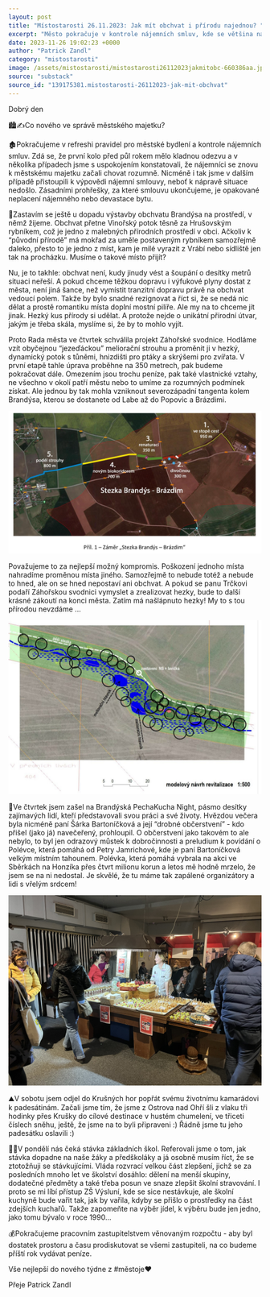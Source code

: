 ```yaml
---
layout: post
title: "Místostarosti 26.11.2023: Jak mít obchvat i přírodu najednou? "
excerpt: "Město pokračuje v kontrole nájemních smluv, kde se většina nájemníků chová zodpovědně, ale v některých případech došlo k výpovědím kvůli neplacení nebo poškozování bytů. Výstavba obchvatu Brandýsa sice zasáhne do přírody u Vinořského potoka, ale město plánuje kompenzovat tuto ztrátu revitalizací Záhořské svodnice na dynamický potok s tůněmi a biotopy. Na akci PechaKucha Night vynikla dobročinná Polévka, která pomáhá, jež letos získala čtvrt milionu korun. V pondělí se připojuje k stávce škol i Brandýs, kde učitelé kritizují vládní š"
date: 2023-11-26 19:02:23 +0000
author: "Patrick Zandl"
category: "mistostarosti"
image: /assets/mistostarosti/mistostarosti26112023jakmitobc-660386aa.jpeg
source: "substack"
source_id: "139175381.mistostarosti-26112023-jak-mit-obchvat"
---
```


Dobrý den

🏙️✍️Co nového ve správě městského majetku?

🏚️Pokračujeme v refreshi pravidel pro městské bydlení a kontrole nájemních smluv. Zdá se, že první kolo před půl rokem mělo kladnou odezvu a v několika případech jsme s uspokojením konstatovali, že nájemníci se znovu k městskému majetku začali chovat rozumně. Nicméně i tak jsme v dalším případě přistoupili k výpovědi nájemní smlouvy, neboť k nápravě situace nedošlo. Zásadními prohřešky, za které smlouvu ukončujeme, je opakované neplacení nájemného nebo devastace bytu.

🌳Zastavím se ještě u dopadu výstavby obchvatu Brandýsa na prostředí, v němž žijeme. Obchvat přetne Vinořský potok těsně za Hrušovským rybníkem, což je jedno z malebných přírodních prostředí v obci. Ačkoliv k “původní přírodě” má mokřad za uměle postaveným rybníkem samozřejmě daleko, přesto to je jedno z míst, kam je milé vyrazit z Vrábí nebo sídliště jen tak na procházku. Musíme o takové místo přijít?

Nu, je to takhle: obchvat není, kudy jinudy vést a šoupání o desítky metrů situaci neřeší. A pokud chceme těžkou dopravu i výfukové plyny dostat z města, není jiná šance, než vymístit tranzitní dopravu právě na obchvat vedoucí polem. Takže by bylo snadné rezignovat a říct si, že se nedá nic dělat a prostě romantiku místa doplní mostní pilíře. Ale my na to chceme jít jinak. Hezký kus přírody si udělat. A protože nejde o unikátní přírodní útvar, jakým je třeba skála, myslíme si, že by to mohlo vyjít.

Proto Rada města ve čtvrtek schválila projekt Záhořské svodnice. Hodláme vzít obyčejnou “jezeďáckou” meliorační strouhu a proměnit ji v hezký, dynamický potok s tůněmi, hnizdišti pro ptáky a skrýšemi pro zvířata. V první etapě tahle úprava proběhne na 350 metrech, pak budeme pokračovat dále. Omezením jsou trochu peníze, pak také vlastnické vztahy, ne všechno v okolí patří městu nebo to umíme za rozumných podmínek získat. Ale jednou by tak mohla vzniknout severozápadní tangenta kolem Brandýsa, kterou se dostanete od Labe až do Popovic a Brázdimi.

![](/assets/mistostarosti/mistostarosti26112023jakmitobc-660386aa.jpeg)

Považujeme to za nejlepší možný kompromis. Poškození jednoho místa nahradíme proměnou místa jiného. Samozřejmě to nebude totéž a nebude to hned, ale on se hned nepostaví ani obchvat. A pokud se panu Trčkovi podaří Záhořskou svodnici vymyslet a zrealizovat hezky, bude to další krásné zákoutí na konci města. Zatím má našlápnuto hezky! My to s tou přírodou nevzdáme …

![](/assets/mistostarosti/mistostarosti26112023jakmitobc-45c80171.jpeg)

🍜Ve čtvrtek jsem zašel na Brandýská PechaKucha Night, pásmo desítky zajímavých lidí, kteří představovali svou práci a své životy. Hvězdou večera byla nicméně paní Šárka Bartoníčková a její “drobné občerstvení” - kdo přišel (jako já) navečeřený, prohloupil. O občerstvení jako takovém to ale nebylo, to byl jen odrazový můstek k dobročinnosti a preludium k povídání o Polévce, která pomáhá od Petry Jamrichové, kde je paní Bartoníčková velkým místním tahounem. Polévka, která pomáhá vybrala na akci ve Sběrkách na Honzíka přes čtvrt milionu korun a letos mě hodně mrzelo, že jsem se na ni nedostal. Je skvělé, že tu máme tak zapálené organizátory a lidi s vřelým srdcem!

![](/assets/mistostarosti/mistostarosti26112023jakmitobc-dc86c885.jpeg)

⛰️V sobotu jsem odjel do Krušných hor popřát svému životnímu kamarádovi k padesátinám. Začali jsme tím, že jsme z Ostrova nad Ohří šli z vlaku tři hodinky přes Krušky do cílové destinace v hustém chumelení, ve třiceti číslech sněhu, ještě, že jsme na to byli připraveni :) Řádně jsme tu jeho padesátku oslavili :)

👨‍🏫V pondělí nás čeká stávka základních škol. Referovali jsme o tom, jak stávka dopadne na naše žáky a předškoláky a já osobně musím říct, že se ztotožňuji se stávkujícími. Vláda rozvrací velkou část zlepšení, jichž se za posledních mnoho let ve školství dosáhlo: dělení na menší skupiny, dodatečné předměty a také třeba posun ve snaze zlepšit školní stravování. I proto se mi líbí přístup ZŠ Výsluní, kde se sice nestávkuje, ale školní kuchyně bude vařit tak, jak by vařila, kdyby se přišlo o prostředky na část zdejších kuchařů. Takže zapomeňte na výběr jídel, k výběru bude jen jedno, jako tomu bývalo v roce 1990…

💰Pokračujeme pracovním zastupitelstvem věnovaným rozpočtu - aby byl dostatek prostoru a času prodiskutovat se všemi zastupiteli, na co budeme příští rok vydávat peníze.

Vše nejlepší do nového týdne z #městoje♥️

Přeje Patrick Zandl